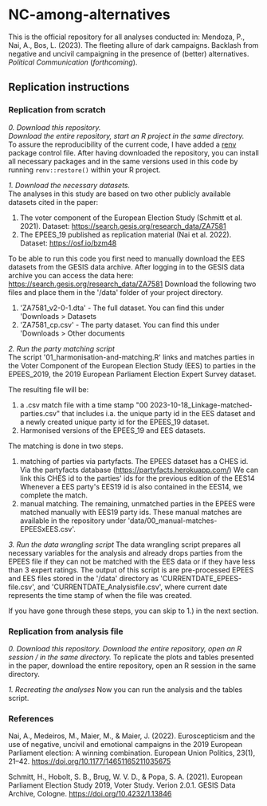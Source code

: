 # NC-among-alternatives

This is the official repository for all analyses conducted in: 
Mendoza, P., Nai, A., Bos, L. (2023). The fleeting allure of dark campaigns. Backlash from negative and uncivil campaigning in the presence of (better) alternatives. _Political Communication_ (_forthcoming_).


## Replication instructions  
### Replication from scratch  
*0. Download this repository.*  
_Download the entire repository, start an R project in the same directory._  
To assure the reproducibility of the current code, I have added a [renv](https://rstudio.github.io/renv/articles/renv.html) package control file. After having downloaded the repository, you can install all necessary packages and in the same versions used in this code by running `renv::restore()` within your R project.  

*1. Download the necessary datasets.*  
The analyses in this study are based on two other publicly available datasets cited in the paper:  
1. The voter component of the European Election Study (Schmitt et al. 2021). Dataset: https://search.gesis.org/research_data/ZA7581  
2. The EPEES_19 published as replication material (Nai et al. 2022). Dataset: https://osf.io/bzm48  

To be able to run this code you first need to manually download the EES datasets from the GESIS data archive.
After logging in to the GESIS data archive you can access the data here: https://search.gesis.org/research_data/ZA7581
Download the following two files and place them in the '/data' folder of your project directory.
1) 'ZA7581_v2-0-1.dta' - The full dataset. You can find this under 'Downloads > Datasets
2) 'ZA7581_cp.csv' - The party dataset. You can find this under 'Downloads > Other documents

*2. Run the party matching script*  
The script '01_harmonisation-and-matching.R' links and matches parties in the Voter Component of the European Election Study (EES) to parties in the EPEES_2019, the 2019 European Parliament Election Expert Survey dataset. 

The resulting file will be:  
1. a .csv match file with a time stamp "00 2023-10-18_Linkage-matched-parties.csv" that includes i.a. the unique party id in the EES dataset and a newly created unique party id for the EPEES_19 dataset.
2. Harmonised versions of the EPEES_19 and EES datasets.

The matching is done in two steps.
1. matching of parties via partyfacts.
   The EPEES dataset has a CHES id. Via the partyfacts database (https://partyfacts.herokuapp.com/)
   We can link this CHES id to the parties' ids for the previous edition of the EES14
   Whenever a EES party's EES19 id is also contained in the EES14, we complete the match.
2. manual matching.
   The remaining, unmatched parties in the EPEES were matched manually with EES19
   party ids. These manual matches are available in the repository under 'data/00_manual-matches-EPEESxEES.csv'.

*3. Run the data wrangling script*
The data wrangling script prepares all necessary variables for the analysis and already drops parties from the EPEES file if they can not be matched with the EES data or if they have less than 3 expert ratings. The output of this script is are pre-processed EPEES and EES files stored in the '/data' directory as 'CURRENTDATE_EPEES-file.csv', and 'CURRENTDATE_Analysisfile.csv', where current date represents the time stamp of when the file was created.  

If you have gone through these steps, you can skip to 1.) in the next section.

### Replication from analysis file  
*0. Download this repository.*  _Download the entire repository, open an R session / in the same directory._
To replicate the plots and tables presented in the paper, download the entire repository, open an R session in the same directory. 

*1. Recreating the analyses*
Now you can run the analysis and the tables script.


### References
Nai, A., Medeiros, M., Maier, M., & Maier, J. (2022). Euroscepticism and the use of negative, uncivil and emotional campaigns in the 2019 European Parliament election: A winning combination. European Union Politics, 23(1), 21–42. https://doi.org/10.1177/14651165211035675

Schmitt, H., Hobolt, S. B., Brug, W. V. D., & Popa, S. A. (2021). European Parliament Election Study 2019, Voter Study. Verion 2.0.1. GESIS Data Archive, Cologne. https://doi.org/10.4232/1.13846
